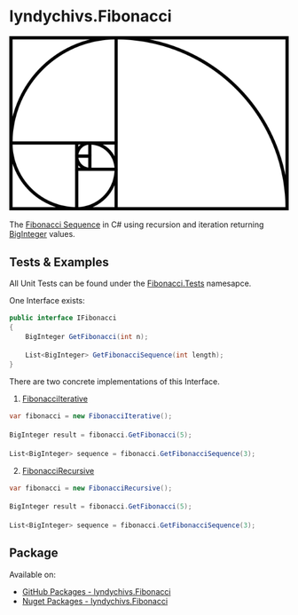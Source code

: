# lyndychivs.Fibonacci
![The Fibonacci Sequence as image](https://raw.githubusercontent.com/lyndychivs/Fibonacci/master/Resource/fibonacci.png)

The [Fibonacci Sequence](https://en.wikipedia.org/wiki/Fibonacci_sequence) in C# using recursion and iteration returning [BigInteger](https://learn.microsoft.com/en-us/dotnet/api/system.numerics.biginteger) values.

## Tests & Examples
All Unit Tests can be found under the [Fibonacci.Tests](https://github.com/lyndychivs/Fibonacci/tree/master/Fibonacci.Tests) namesapce.

One Interface exists:
```csharp
public interface IFibonacci
{
    BigInteger GetFibonacci(int n);

    List<BigInteger> GetFibonacciSequence(int length);
}
```

There are two concrete implementations of this Interface.
1. [FibonacciIterative](https://github.com/lyndychivs/Fibonacci/blob/master/Fibonacci/FibonacciIterative.cs)
```csharp
var fibonacci = new FibonacciIterative();

BigInteger result = fibonacci.GetFibonacci(5);

List<BigInteger> sequence = fibonacci.GetFibonacciSequence(3);
```

2. [FibonacciRecursive](https://github.com/lyndychivs/Fibonacci/blob/master/Fibonacci/FibonacciRecursive.cs)
```csharp
var fibonacci = new FibonacciRecursive();

BigInteger result = fibonacci.GetFibonacci(5);

List<BigInteger> sequence = fibonacci.GetFibonacciSequence(3);
```

## Package
Available on:
- [GitHub Packages - lyndychivs.Fibonacci](https://github.com/lyndychivs/Fibonacci/pkgs/nuget/lyndychivs.Fibonacci)
- [Nuget Packages - lyndychivs.Fibonacci](https://www.nuget.org/packages/lyndychivs.Fibonacci/)